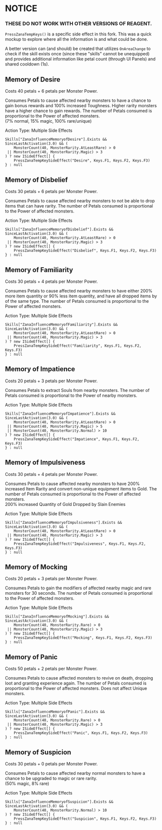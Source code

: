 # NOTICE

### THESE DO NOT WORK WITH OTHER VERSIONS OF REAGENT.

`PressZanaTempKeys()` is a specific side effect in this fork. This was a quick mockup to explore where all the information is and what could be done.

A better version can (and should) be created that utilizes `OnAreaChange` to check if the skill exists once (since these "skills" cannot be unequipped) and provides additional information like petal count (through UI Panels) and shared cooldown (1s).

## Memory of Desire

Costs 40 petals + 6 petals per Monster Power.

Consumes Petals to cause affected nearby monsters to have a chance to gain bonus rewards and 100% increased Toughness. Higher rarity monsters have a higher chance to gain rewards. The number of Petals consumed is proportional to the Power of affected monsters.  
(7% normal, 15% magic, 100% rare/unique)

Action Type: Multiple Side Effects

```
Skills["ZanaInfluenceMemoryofDesire"].Exists &&
SinceLastActivation(3.0) && (
    MonsterCount(40, MonsterRarity.AtLeastRare) > 0
 || MonsterCount(40, MonsterRarity.Magic) > 3
) ? new ISideEffect[] {
    PressZanaTempKeySideEffect("Desire", Keys.F1, Keys.F2, Keys.F3)
} : null
```

## Memory of Disbelief

Costs 30 petals + 6 petals per Monster Power.

Consumes Petals to cause affected nearby monsters to not be able to drop items that can have rarity. The number of Petals consumed is proportional to the Power of affected monsters.

Action Type: Multiple Side Effects

```
Skills["ZanaInfluenceMemoryofDisbelief"].Exists &&
SinceLastActivation(3.0) && (
    MonsterCount(40, MonsterRarity.AtLeastRare) > 0
 || MonsterCount(40, MonsterRarity.Magic) > 3
) ? new ISideEffect[] {
    PressZanaTempKeySideEffect("Disbelief", Keys.F1, Keys.F2, Keys.F3)
} : null
```

## Memory of Familiarity

Costs 30 petals + 4 petals per Monster Power.

Consumes Petals to cause affected nearby monsters to have either 200% more item quantity or 90% less item quantity, and have all dropped items by of the same type. The number of Petals consumed is proportional to the Power of affected monsters.

Action Type: Multiple Side Effects

```
Skills["ZanaInfluenceMemoryofFamiliarity"].Exists &&
SinceLastActivation(3.0) && (
    MonsterCount(40, MonsterRarity.AtLeastRare) > 0
 || MonsterCount(40, MonsterRarity.Magic) > 3
) ? new ISideEffect[] {
    PressZanaTempKeySideEffect("Familiarity", Keys.F1, Keys.F2, Keys.F3)
} : null
```

## Memory of Impatience

Costs 20 petals + 3 petals per Monster Power.

Consumes Petals to extract Souls from nearby monsters. The number of Petals consumed is proportional to the Power of nearby monsters.

Action Type: Multiple Side Effects

```
Skills["ZanaInfluenceMemoryofImpatience"].Exists &&
SinceLastActivation(3.0) && (
    MonsterCount(40, MonsterRarity.AtLeastRare) > 0
 || MonsterCount(40, MonsterRarity.Magic) > 5
 || MonsterCount(40, MonsterRarity.Normal) > 10
) ? new ISideEffect[] {
    PressZanaTempKeySideEffect("Impatience", Keys.F1, Keys.F2, Keys.F3)
} : null
```

## Memory of Impulsiveness

Costs 30 petals + 4 petals per Monster Power.

Consumes Petals to cause affected nearby monsters to have 200% increased Item Rarity and convert non-unique equipment items to Gold. The number of Petals consumed is proportional to the Power of affected monsters.  
200% increased Quantity of Gold Dropped by Slain Enemies

Action Type: Multiple Side Effects

```
Skills["ZanaInfluenceMemoryofImpulsiveness"].Exists &&
SinceLastActivation(3.0) && (
    MonsterCount(40, MonsterRarity.AtLeastRare) > 0
 || MonsterCount(40, MonsterRarity.Magic) > 3
) ? new ISideEffect[] {
    PressZanaTempKeySideEffect("Impulsiveness", Keys.F1, Keys.F2, Keys.F3)
} : null
```

## Memory of Mocking

Costs 20 petals + 3 petals per Monster Power.

Consumes Petals to gain the modifiers of affected nearby magic and rare monsters for 30 seconds. The number of Petals consumed is proportional to the Power of affected monsters.

Action Type: Multiple Side Effects

```
Skills["ZanaInfluenceMemoryofMocking"].Exists &&
SinceLastActivation(3.0) && (
    MonsterCount(40, MonsterRarity.Rare) > 0
 || MonsterCount(40, MonsterRarity.Magic) > 3
) ? new ISideEffect[] {
    PressZanaTempKeySideEffect("Mocking", Keys.F1, Keys.F2, Keys.F3)
} : null
```

## Memory of Panic

Costs 50 petals + 2 petals per Monster Power.

Consumes Petals to cause affected monsters to revive on death, dropping loot and granting experience again. The number of Petals consumed is proportional to the Power of affected monsters. Does not affect Unique monsters.

Action Type: Multiple Side Effects

```
Skills["ZanaInfluenceMemoryofPanic"].Exists &&
SinceLastActivation(3.0) && (
    MonsterCount(40, MonsterRarity.Rare) > 0
 || MonsterCount(40, MonsterRarity.Magic) > 3
) ? new ISideEffect[] {
    PressZanaTempKeySideEffect("Panic", Keys.F1, Keys.F2, Keys.F3)
} : null
```

## Memory of Suspicion

Costs 30 petals + 0 petals per Monster Power.

Consumes Petals to cause affected nearby normal monsters to have a chance to be upgraded to magic or rare rarity.  
(50% magic, 8% rare)

Action Type: Multiple Side Effects

```
Skills["ZanaInfluenceMemoryofSuspicion"].Exists &&
SinceLastActivation(3.0) && (
    MonsterCount(40, MonsterRarity.Normal) > 10
) ? new ISideEffect[] {
    PressZanaTempKeySideEffect("Suspicion", Keys.F1, Keys.F2, Keys.F3)
} : null
```
